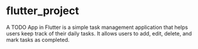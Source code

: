 # flutter_project
A TODO App in Flutter is a simple task management application that helps users keep track of their daily tasks. It allows users to add, edit, delete, and mark tasks as completed.
